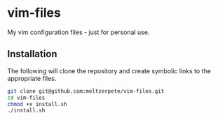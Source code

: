 # vim-files

My vim configuration files - just for personal use.

## Installation

The following will clone the repository and create symbolic links to the appropriate files.

```bash
git clone git@github.com:meltzerpete/vim-files.git
cd vim-files
chmod +x install.sh
./install.sh
```
